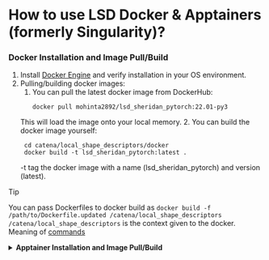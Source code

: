 # How to use LSD Docker & Apptainers (formerly Singularity)?

### Docker Installation and Image Pull/Build
1. Install [Docker Engine](https://docs.docker.com/engine/install/) and verify installation in your OS environment.
2. Pulling/building docker images:
   1. You can pull the latest docker image from DockerHub:
      ```
      docker pull mohinta2892/lsd_sheridan_pytorch:22.01-py3
      ```
     This will load the image onto your local memory.
   2. You can build the docker image yourself:
     ``` 
      cd catena/local_shape_descriptors/docker
      docker build -t lsd_sheridan_pytorch:latest .
     ```
   -t tag the docker image with a name (lsd_sheridan_pytorch) and version (latest).
> [!TIP]
> You can pass Dockerfiles to docker build as ` docker build -f /path/to/Dockerfile.updated /catena/local_shape_descriptors `
> `/catena/local_shape_descriptors` is the context given to the docker. Meaning of [commands](https://docs.docker.com/reference/cli/docker/image/build/)

<details close> 
<summary> <strong> Apptainer Installation and Image Pull/Build  </strong> </summary>
1. Install [Apptainer](https://apptainer.org/docs/admin/1.0/installation.html#) and verify in your OS environment.
2. Build the apptainer:
```
sudo apptainer build lsd_sheridan_pytorch_2201py3.sif docker://mohinta2892/lsd_sheridan_pytorch:22.01-py3
```
Customise your build (e.g., writable sandbox) by following instructions [here](https://apptainer.org/docs/user/1.0/build_a_container.html).
> [!WARNING]
> Apptainer have not been extensively tested yet across High-Performance-Computing environments. Hence, there may be issues.

</details>
